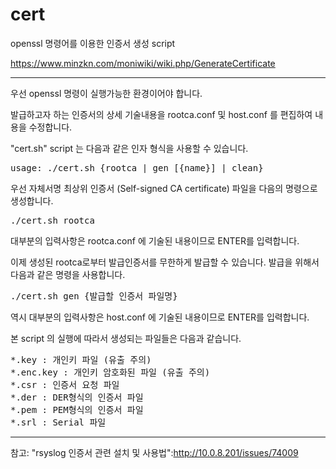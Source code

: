 # cert

openssl 명령어를 이용한 인증서 생성 script

https://www.minzkn.com/moniwiki/wiki.php/GenerateCertificate

---

우선 openssl 명령이 실행가능한 환경이어야 합니다.

발급하고자 하는 인증서의 상세 기술내용을 rootca.conf 및 host.conf 를 편집하여 내용을 수정합니다.

"cert.sh" script 는 다음과 같은 인자 형식을 사용할 수 있습니다.
<pre>
usage: ./cert.sh {rootca | gen [{name}] | clean}
</pre>

우선 자체서명 최상위 인증서 (Self-signed CA certificate) 파일을 다음의 명령으로 생성합니다.
<pre>
./cert.sh rootca
</pre>
대부분의 입력사항은 rootca.conf 에 기술된 내용이므로 ENTER를 입력합니다.

이제 생성된 rootca로부터 발급인증서를 무한하게 발급할 수 있습니다. 발급을 위해서 다음과 같은 명령을 사용합니다.
<pre>
./cert.sh gen {발급할 인증서 파일명}
</pre>
역시 대부분의 입력사항은 host.conf 에 기술된 내용이므로 ENTER를 입력합니다.


본 script 의 실행에 따라서 생성되는 파일들은 다음과 같습니다.
<pre>
*.key : 개인키 파일 (유출 주의)
*.enc.key : 개인키 암호화된 파일 (유출 주의)
*.csr : 인증서 요청 파일
*.der : DER형식의 인증서 파일
*.pem : PEM형식의 인증서 파일
*.srl : Serial 파일
</pre>

---

참고: "rsyslog 인증서 관련 설치 및 사용법":http://10.0.8.201/issues/74009
